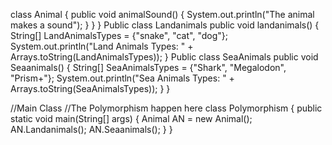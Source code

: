 class Animal {
  public void animalSound() {
    System.out.println("The animal makes a sound");
  }
}
    }
    Public class Landanimals
    public void landanimals() {
        String[] LandAnimalsTypes = {"snake", "cat", "dog"};
        System.out.println("Land Animals Types: " + Arrays.toString(LandAnimalsTypes));
    }
    Public class SeaAnimals
    public void Seaanimals() {
        String[] SeaAnimalsTypes = {"Shark", "Megalodon", "Prism+"};
        System.out.println("Sea Animals Types: " + Arrays.toString(SeaAnimalsTypes));
    }
}

//Main Class
//The Polymorphism happen here
class Polymorphism {
    public static void main(String[] args) {
        Animal AN = new Animal();
        AN.Landanimals();
        AN.Seaanimals();
    }
}

